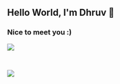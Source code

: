 ## Hello World, I'm Dhruv 👋
### Nice to meet you :)


<section id="dhruv-tech-stats-card">
    <a href="https://github.com/anuraghazra/github-readme-stats" align="center">
        <img align="center" src="https://github-readme-stats-dhruv-tech.vercel.app/api?username=dhruv-tech&show_icons=true&theme=dark&include_all_commits=true&disable_animations=false&count_private=true&border_radius=25&hide_border=true" />
    </a>
</section>

&nbsp;

<section id="dhruv-tech-lang-card">
    <a href="https://github.com/anuraghazra/github-readme-stats" align="center">
        <img align="center" src="https://github-readme-stats-dhruv-tech.vercel.app/api/top-langs/?username=dhruv-tech&layout=compact&hide=HTML%2CCSS%2CJupyter%20Notebook&langs_count=10&theme=dark&border_radius=25&card_width=445&hide_border=true" />
    </a>
</section>